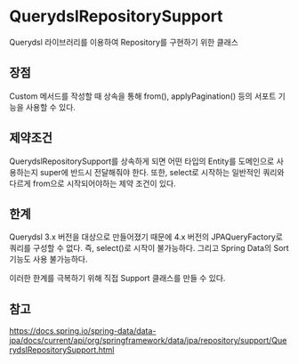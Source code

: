# QuerydslRepositorySupport
Querydsl 라이브러리를 이용하여 Repository를 구현하기 위한 클래스  

## 장점
Custom 메서드를 작성할 때 상속을 통해 from(), applyPagination() 등의 서포트 기능을 사용할 수 있다.

## 제약조건
QuerydslRepositorySupport를 상속하게 되면 어떤 타입의 Entity를 도메인으로 사용하는지 super에 반드시 전달해줘야 한다. 또한, select로 시작하는 일반적인 쿼리와 다르게 from으로 시작되어야하는 제약 조건이 있다.

## 한계
Querydsl 3.x 버전을 대상으로 만들어졌기 때문에 4.x 버전의 JPAQueryFactory로 쿼리를 구성할 수 없다. 즉, select()로 시작이 불가능하다. 그리고 Spring Data의 Sort 기능도 사용 불가능하다.

이러한 한계를 극복하기 위해 직접 Support 클래스를 만들 수 있다.

## 참고
https://docs.spring.io/spring-data/data-jpa/docs/current/api/org/springframework/data/jpa/repository/support/QuerydslRepositorySupport.html  
